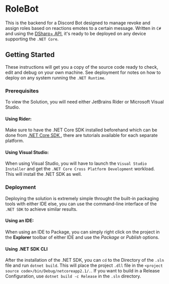 # RoleBot
This is the backend for a Discord Bot designed to manage revoke and assign roles based on reactions emotes to a certain message. Written in `C#` and using the [DSharp+ API](https://dsharpplus.emzi0767.com), it's ready to be deployed on any device supporting the `.NET Core`.

## Getting Started
These instructions will get you a copy of the source code ready to check, edit and debug on your own machine. See deployment for notes on how to deploy on any system running the `.NET Runtime`.

### Prerequisites
To view the Solution, you will need either JetBrains Rider or Microsoft Visual Studio.

#### Using Rider:
Make sure to have the .NET Core SDK installed beforehand which can be done from [.NET Core SDK ](https://www.microsoft.com/net/learn/dotnet/hello-world-tutorial), there are tutorials available for each separate platform.

#### Using Visual Studio:
When using Visual Studio, you will have to launch the `Visual Studio Installer` and get the `.NET Core Cross Platform Development` workload.
This will install the .NET SDK as well.

### Deployment
Deploying the solution is extremely simple throught the built-in packaging tools with either IDE else, you can use the command-line interface of the `.NET SDK` to achieve similar results.

#### Using an IDE:
When using an IDE to Package, you can simply right click on the project in the **Explorer** toolbar of either IDE and use the *Package* or *Publish* options.

#### Using .NET SDK CLI
After the installation of the .NET SDK, you can `cd` to the Directory of the `.sln` file and run `dotnet build`. This will place the project `.dll` file in the `<project source code>/bin/Debug/netcoreapp2.1/.`. If you want to build in a Release Configuration, use `dotnet build -c Release` in the `.sln` directory.
